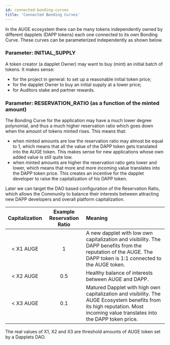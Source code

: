 ```yaml
---
id: connected-bonding-curves
title: 'Connected Bonding Curves'
---
```


In the AUGE ecosystem there can be many tokens independently owned by different dapplets (DAPP tokens) each one connected to its own Bonding Curve. These curves can be parameterized independently as shown below.

### Parameter: INITIAL_SUPPLY

A token creator (a dapplet Owner) may want to buy (mint) an initial batch of tokens. It makes sense:

- for the project in general: to set up a reasonable initial token price;
- for the dapplet Owner to buy an initial supply at a lower price;
- for Auditors stake and partner rewards.

### Parameter: RESERVATION_RATIO (as a function of the minted amount)

The Bonding Curve for the application may have a much lower degree polynomial, and thus a much higher reservation ratio which goes down when the amount of tokens minted rises. This means that:

- when minted amounts are low the reservation ratio may almost be equal to 1, which means that all the value of the DAPP token gets translated into the AUGE token. This makes sense for new applications whose own added value is still quite low.
- when minted amounts are higher the reservation ratio gets lower and lower, which means that more and more incoming value translates into the DAPP token price. This creates an incentive for the dapplet developer to raise the capitalization of his DAPP token.

Later we can target the DAO based configuration of the Reservation Ratio, which allows the Community to balance their interests between attracting new DAPP developers and overall platform capitalization.

| Capitalization | Example Reservation Ratio | Meaning                                                                                                                                                                      |
| :------------: | :-----------------------: | :--------------------------------------------------------------------------------------------------------------------------------------------------------------------------- |
|   < X1 AUGE    |             1             | A new dapplet with low own capitalization and visibility. The DAPP benefits from the reputation of the AUGE. The DAPP token is 1:1 connected to the AUGE token.              |
|   < X2 AUGE    |            0.5            | Healthy balance of interests between AUGE and DAPP.                                                                                                                          |
|   < X3 AUGE    |            0.1            | Matured Dapplet with high own capitalization and visibility. The AUGE Ecosystem benefits from its high reputation. Most incoming value translates into the DAPP token price. |

The real values of X1, X2 and X3 are threshold amounts of AUGE token set by a Dapplets DAO.
